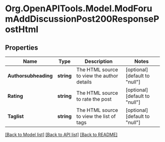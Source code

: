 # Org.OpenAPITools.Model.ModForumAddDiscussionPost200ResponsePostHtml

## Properties

Name | Type | Description | Notes
------------ | ------------- | ------------- | -------------
**Authorsubheading** | **string** | The HTML source to view the author details | [optional] [default to "null"]
**Rating** | **string** | The HTML source to rate the post | [optional] [default to "null"]
**Taglist** | **string** | The HTML source to view the list of tags | [optional] [default to "null"]

[[Back to Model list]](../README.md#documentation-for-models) [[Back to API list]](../README.md#documentation-for-api-endpoints) [[Back to README]](../README.md)

